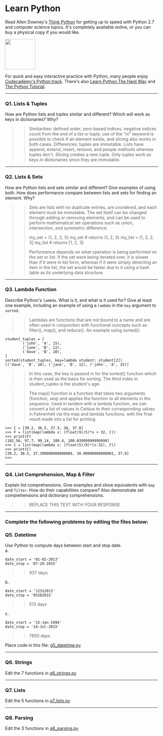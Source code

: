 # Learn Python

Read Allen Downey's [Think Python](http://www.greenteapress.com/thinkpython/) for getting up to speed with Python 2.7 and computer science topics. It's completely available online, or you can buy a physical copy if you would like.

<a href="http://www.greenteapress.com/thinkpython/"><img src="img/think_python.png" style="width: 100px;" target="_blank"></a>

For quick and easy interactive practice with Python, many people enjoy [Codecademy's Python track](http://www.codecademy.com/en/tracks/python). There's also [Learn Python The Hard Way](http://learnpythonthehardway.org/book/) and [The Python Tutorial](https://docs.python.org/2/tutorial/).

---

### Q1. Lists &amp; Tuples

How are Python lists and tuples similar and different? Which will work as keys in dictionaries? Why?

>> Similarities: defined order, zero-based indices, negative indices count from
>> the end of a list or tuple, use of the "in" keyword is possible to check
>> if an element exists, and slicing also works in both cases.
>> Differences: tuples are immutable. Lists have append, extend, insert, remove, and people
>> methods whereas tuples don't. Slicing creates a new tuple. Only tuples work as
>> keys in dictionaries since they are immutable.

---

### Q2. Lists &amp; Sets

How are Python lists and sets similar and different? Give examples of using both. How does performance compare between lists and sets for finding an element. Why?

>> Sets are lists with no duplicate entries, are unordered, and each element
>> must be immutable. The set itself can be changed through adding or removing
>> elements, and can be used to perform mathematical set operations such as
>> union, intersection, and symmetric difference.
>>
>> my_set = {1, 2, 2, 3}
>> my_set # returns {1, 2, 3}
>> my_list = [1, 2, 2, 3]
>> my_list # returns [1, 2, 3]
>>
>> Performance depends on what operation is being performed on the set or list.
>> If the set were being iterated over, it is slower than if it were in list form,
>> whereas if it were simply detecting an item in the list, the set would be
>> faster due to it using a hash table as its underlying data structure.

---

### Q3. Lambda Function

Describe Python's `lambda`. What is it, and what is it used for? Give at least one example, including an example of using a `lambda` in the `key` argument to `sorted`.

>> Lambdas are functions that are not bound to a name and are often used in
>> conjunction with functional concepts such as filter(), map(), and reduce().
>> An example using sorted():
```
student_tuples = [
        ('john', 'A', 15),
        ('jane', 'B', 12),
        ('dave', 'B', 10),
]
sorted(student_tuples, key=lambda student: student[2])
[('dave', 'B', 10), ('jane', 'B', 12), ('john', 'A', 15)]
```
>> In this case, the key is passed in for the sorted() function which is then
>> used as the basis for sorting. The third index in student_tuples is the
>> student's age.

>> The map() function is a function that takes two arguments (function, seq)
>> and applies the function to all elements in the sequence. Used in tandem
>> with a lambda function, we can convert a list of values in Celsius to
>> their corresponding values in Fahrenheit via the map and lambda functions,
>> with the final result made into a list for printing.
```
>>> C = [39.2, 36.5, 37.3, 38, 37.8]
>>> F = list(map(lambda x: (float(9)/5)*x + 32, C))
>>> print(F)
[102.56, 97.7, 99.14, 100.4, 100.03999999999999]
>>> C = list(map(lambda x: (float(5)/9)*(x-32), F))
>>> print(C)
[39.2, 36.5, 37.300000000000004, 38.00000000000001, 37.8]
>>>
```

---

### Q4. List Comprehension, Map &amp; Filter

Explain list comprehensions. Give examples and show equivalents with `map` and `filter`. How do their capabilities compare? Also demonstrate set comprehensions and dictionary comprehensions.

>> REPLACE THIS TEXT WITH YOUR RESPONSE

---

### Complete the following problems by editing the files below:

### Q5. Datetime
Use Python to compute days between start and stop date.   
a.  
```
date_start = '01-02-2013'
date_stop = '07-28-2015'
```
>> 937 days

b.  
```
date_start = '12312013'
date_stop = '05282015'
```

>> 513 days

c.  
```
date_start = '15-Jan-1994'
date_stop = '14-Jul-2015'
```

>> 7850 days

Place code in this file: [q5_datetime.py](python/q5_datetime.py)

---

### Q6. Strings
Edit the 7 functions in [q6_strings.py](python/q6_strings.py)

---

### Q7. Lists
Edit the 5 functions in [q7_lists.py](python/q7_lists.py)

---

### Q8. Parsing
Edit the 3 functions in [q8_parsing.py](python/q8_parsing.py)
